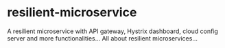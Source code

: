 # resilient-microservice
A resilient microservice with API  gateway, Hystrix dashboard, cloud config server and more functionalities...
All about resilient microservices...
